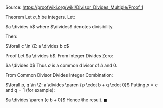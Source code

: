 # 

Source: https://proofwiki.org/wiki/Divisor_Divides_Multiple/Proof_1

Theorem
Let $a, b$ be integers.
Let:

$a \divides b$
where $\divides$ denotes divisibility.

Then:

$\forall c \in \Z: a \divides b c$


Proof
Let $a \divides b$.
From Integer Divides Zero:

$a \divides 0$
Thus $a$ is a common divisor of $b$ and $0$.

From Common Divisor Divides Integer Combination:

$\forall p, q \in \Z: a \divides \paren {p \cdot b + q \cdot 0}$
Putting $p = c$ and $q = 1$ (for example):

$a \divides \paren {c b + 0}$
Hence the result.
$\blacksquare$





